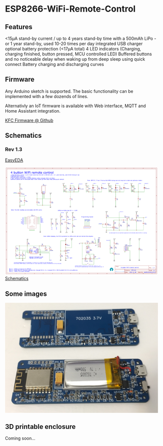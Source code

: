 # ESP8266-WiFi-Remote-Control

## Features

<15µA stand-by current / up to 4 years stand-by time with a 500mAh LiPo - or 1 year stand-by, used 10-20 times per day
integrated USB charger
optional battery protection (<17µA total)
4 LED indicators (Charging, charging finished, button pressed, MCU controlled LED)
Buffered buttons and no noticeable delay when waking up from deep sleep using quick connect
Battery charging and discharging curves

## Firmware

Any Arduino sketch is supported. The basic functionality can be implemented with a few dozends of lines.

Alternativly an IoT firmware is available with Web interface, MQTT and Home Assistant integration.

[KFC Firmware @ Github](https://github.com/sascha432/esp8266-kfc-fw)

## Schematics

### Rev 1.3

[EasyEDA](https://easyeda.com/sascha23095123423/iot_4ch_remote)

![Schematics Thumbnail](https://raw.githubusercontent.com/sascha432/ESP8266-WiFi-Remote-Control/master/schematics/Schematic_IoT_4_button_WiFi_Remote_Control_4_button_WiFi_remote_control_20200223151726.png)
[Schematics](https://github.com/sascha432/ESP8266-WiFi-Remote-Control/blob/master/schematics/Schematic_IoT_4_button_WiFi_Remote_Control_4_button_WiFi_remote_control_20200223151726.svg)

## Some images

![Remote Control PCB Rev1.1](https://raw.githubusercontent.com/sascha432/ESP8266-WiFi-Remote-Control/master/images/remote_control_pcb_rev1.1.jpg)

## 3D printable enclosure

Coming soon...

